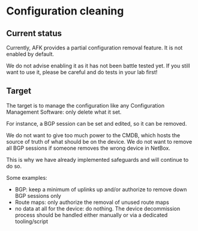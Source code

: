 # Configuration cleaning

## Current status

Currently, AFK provides a partial configuration removal feature. It is not enabled by default.

We do not advise enabling it as it has not been battle tested yet. If you still want to use it, please be careful and do tests in your lab first!

## Target

The target is to manage the configuration like any Configuration Management Software: only delete what it set.

For instance, a BGP session can be set and edited, so it can be removed.

We do not want to give too much power to the CMDB, which hosts the source of truth of what should be on the device. We do not want to remove all BGP sessions if someone removes the wrong device in NetBox.

This is why we have already implemented safeguards and will continue to do so.

Some examples:

* BGP: keep a minimum of uplinks up and/or authorize to remove down BGP sessions only
* Route maps: only authorize the removal of unused route maps
* no data at all for the device: do nothing. The device decommission process should be handled either manually or via a dedicated tooling/script
